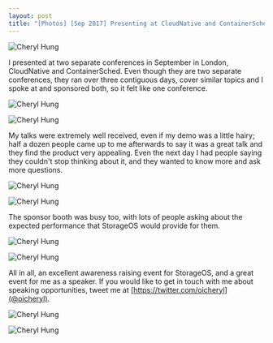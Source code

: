 ```yaml
---
layout: post
title: "[Photos] [Sep 2017] Presenting at CloudNative and ContainerSched conferences"
---
```


![Cheryl Hung]({{site.baseurl}}/images/37318524542_29c1f0d543_z.jpg)

I presented at two separate conferences in September in London, CloudNative and ContainerSched. Even though they are two separate conferences, they ran over three contiguous days, cover similar topics and I spoke at and sponsored both, so it felt like one conference.

![Cheryl Hung]({{site.baseurl}}/images/37092189720_d333715b33_z.jpg)

![Cheryl Hung]({{site.baseurl}}/images/37348196081_5c43e508d8_z.jpg)

My talks were extremely well received, even if my demo was a little hairy; half a dozen people came up to me afterwards to say it was a great talk and they find the product very appealing. Even the next day I had people saying they couldn't stop thinking about it, and they wanted to know more and ask more questions.

![Cheryl Hung]({{site.baseurl}}/images/37318528012_de22e198c4_z.jpg)

![Cheryl Hung]({{site.baseurl}}/images/37308395506_0be242d4a2_z.jpg)

The sponsor booth was busy too, with lots of people asking about the expected performance that StorageOS would provide for them.

![Cheryl Hung]({{site.baseurl}}/images/DK6ExEgW0AMlTuw.jpg)

![Cheryl Hung]({{site.baseurl}}/images/37099610950_cbc7c0f47a_z.jpg)

All in all, an excellent awareness raising event for StorageOS, and a great event for me as a speaker. If you would like to get in touch with me about speaking opportunities, tweet me at [https://twitter.com/oicheryl](@oicheryl).

![Cheryl Hung]({{site.baseurl}}/images/37318526162_a8220cafe4_z.jpg)

![Cheryl Hung]({{site.baseurl}}/images/37348200931_11827b677d_z.jpg)





